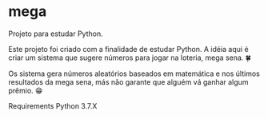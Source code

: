 # mega
Projeto para estudar Python.

Este projeto foi criado com a finalidade de estudar Python. A idéia aqui é criar um sistema que sugere números para jogar na loteria, mega sena. 🍀

Os sistema gera números aleatórios baseados em matemática e nos últimos resultados da mega sena, más não garante que alguém vá ganhar algum prêmio. 😁



Requirements
Python 3.7.X
